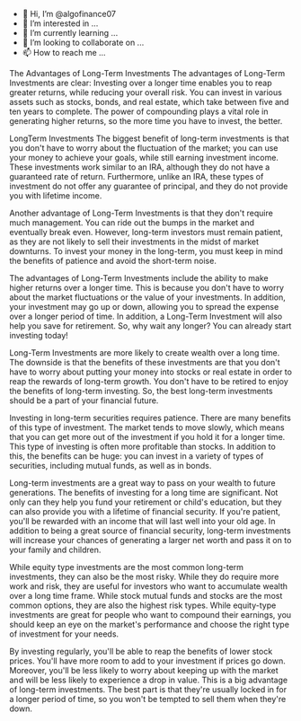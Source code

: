 - 👋 Hi, I’m @algofinance07
- 👀 I’m interested in ...
- 🌱 I’m currently learning ...
- 💞️ I’m looking to collaborate on ...
- 📫 How to reach me ...

<!---
algofinance07/algofinance07 is a ✨ special ✨ repository because its `README.md` (this file) appears on your GitHub profile.
You can click the Preview link to take a look at your changes.
--->
The Advantages of Long-Term Investments
The advantages of Long-Term Investments are clear: Investing over a longer time enables you to reap greater returns, while reducing your overall risk. You can invest in various assets such as stocks, bonds, and real estate, which take between five and ten years to complete. The power of compounding plays a vital role in generating higher returns, so the more time you have to invest, the better.

LongTerm Investments
The biggest benefit of long-term investments is that you don't have to worry about the fluctuation of the market; you can use your money to achieve your goals, while still earning investment income. These investments work similar to an IRA, although they do not have a guaranteed rate of return. Furthermore, unlike an IRA, these types of investment do not offer any guarantee of principal, and they do not provide you with lifetime income.

Another advantage of Long-Term Investments is that they don't require much management. You can ride out the bumps in the market and eventually break even. However, long-term investors must remain patient, as they are not likely to sell their investments in the midst of market downturns. To invest your money in the long-term, you must keep in mind the benefits of patience and avoid the short-term noise.

The advantages of Long-Term Investments include the ability to make higher returns over a longer time. This is because you don't have to worry about the market fluctuations or the value of your investments. In addition, your investment may go up or down, allowing you to spread the expense over a longer period of time. In addition, a Long-Term Investment will also help you save for retirement. So, why wait any longer? You can already start investing today!

Long-Term Investments are more likely to create wealth over a long time. The downside is that the benefits of these investments are that you don't have to worry about putting your money into stocks or real estate in order to reap the rewards of long-term growth. You don't have to be retired to enjoy the benefits of long-term investing. So, the best long-term investments should be a part of your financial future.

Investing in long-term securities requires patience. There are many benefits of this type of investment. The market tends to move slowly, which means that you can get more out of the investment if you hold it for a longer time. This type of investing is often more profitable than stocks. In addition to this, the benefits can be huge: you can invest in a variety of types of securities, including mutual funds, as well as in bonds.

Long-term investments are a great way to pass on your wealth to future generations. The benefits of investing for a long time are significant. Not only can they help you fund your retirement or child's education, but they can also provide you with a lifetime of financial security. If you're patient, you'll be rewarded with an income that will last well into your old age. In addition to being a great source of financial security, long-term investments will increase your chances of generating a larger net worth and pass it on to your family and children.

While equity type investments are the most common long-term investments, they can also be the most risky. While they do require more work and risk, they are useful for investors who want to accumulate wealth over a long time frame. While stock mutual funds and stocks are the most common options, they are also the highest risk types. While equity-type investments are great for people who want to compound their earnings, you should keep an eye on the market's performance and choose the right type of investment for your needs.

By investing regularly, you'll be able to reap the benefits of lower stock prices. You'll have more room to add to your investment if prices go down. Moreover, you'll be less likely to worry about keeping up with the market and will be less likely to experience a drop in value. This is a big advantage of long-term investments. The best part is that they're usually locked in for a longer period of time, so you won't be tempted to sell them when they're down.
